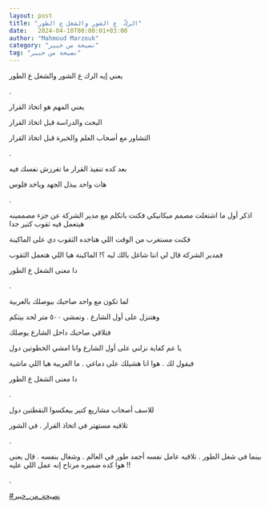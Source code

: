 ```yaml
---
layout: post
title: "الركّ  ع الشور والشغل ع الطور"
date:   2024-04-10T00:00:01+03:00
author: "Mahmoud Marzouk"
category: "نصيحة من خبير"
tag: "نصيحة من خبير"
---
```



يعني إيه الرك ع الشور والشغل ع الطور

.

يعني المهم هو اتخاذ القرار

البحث والدراسة قبل اتخاذ القرار

التشاور مع أصحاب العلم والخبرة قبل اتخاذ القرار

.

بعد كده تنفيذ القرار ما تغرزش نفسك فيه

هات واحد يبذل الجهد وياخد فلوس

.

اذكر أول ما اشتغلت مصمم ميكانيكي فكنت باتكلم مع مدير
الشركة عن جزء مصممينه هيتعمل فيه ثقوب كتير جدا

فكنت مستغرب من الوقت اللي هتاخده الثقوب دي على
الماكينة

فمدير الشركة قال لي انتا شاغل بالك ليه ؟! الماكينة هيا
اللي هتعمل الثقوب

دا معنى الشغل ع الطور

.

لما تكون مع واحد صاحبك بيوصلك بالعربية

وهتنزل على أول الشارع . وتمشي ٥٠٠ متر لحد بيتكم

فتلاقي صاحبك داخل الشارع يوصلك

يا عم كفاية نزلني على أول الشارع وانا امشي الخطوتين
دول

فيقول لك . هوا انا هشيلك على دماغي . ما العربية هيا اللي
ماشية

دا معنى الشغل ع الطور

.

للاسف أصحاب مشاريع كتير بيعكسوا النقطتين دول

تلاقيه مستهتر في اتخاذ القرار . في الشور

.

بينما في شغل الطور . تلاقيه عامل نفسه أجمد طور في العالم
. وشغال بنفسه . قال يعني هوا كده ضميره مرتاح إنه عمل اللي عليه !!

.

[<u>\#نصيحة\_من\_خبير</u>](https://www.facebook.com/hashtag/%D9%86%D8%B5%D9%8A%D8%AD%D8%A9_%D9%85%D9%86_%D8%AE%D8%A8%D9%8A%D8%B1?__eep__=6&__cft__%5b0%5d=AZUowHq4_yiDvQENKt5yf2VKrVrg1UbHPrbIZncUU21gijdhZrXOlCTyTtuELvsDZONT2-9-qD9iQg-JyOBUs3Oj6-fEy1OCyicrvLfaaaGIQ-oR8M8lcVv3uKHwsGM1jjIcmYfQAWlo8AJADjdclHzJdS9PF5cF74WGfFFG_YmKh9NL_5iKqZ2tbaO9Ag8i8L4&__tn__=*NK-R)
